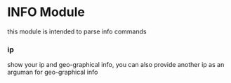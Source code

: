 # INFO Module 
this module is intended to parse info commands 




### ip
show your ip and geo-graphical info, you can also provide another ip as an arguman for geo-graphical info 


